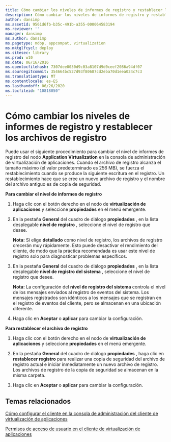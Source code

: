 ```yaml
---
title: Cómo cambiar los niveles de informes de registro y restablecer los archivos de registro
description: Cómo cambiar los niveles de informes de registro y restablecer los archivos de registro
author: dansimp
ms.assetid: 9561d6fb-b35c-491b-a355-000064583194
ms.reviewer: ''
manager: dansimp
ms.author: dansimp
ms.pagetype: mdop, appcompat, virtualization
ms.mktglfcycl: deploy
ms.sitesec: library
ms.prod: w10
ms.date: 06/16/2016
ms.openlocfilehash: 7307dee0030d9c03a8107d9d0ceef2086a94df07
ms.sourcegitcommit: 354664bc527d93f80687cd2eba70d1eea024c7c3
ms.translationtype: MT
ms.contentlocale: es-ES
ms.lasthandoff: 06/26/2020
ms.locfileid: "10818050"
---
```

# Cómo cambiar los niveles de informes de registro y restablecer los archivos de registro


Puede usar el siguiente procedimiento para cambiar el nivel de informes de registro del nodo **Application Virtualization** en la consola de administración de virtualización de aplicaciones. Cuando el archivo de registro alcanza el tamaño máximo (el valor predeterminado es 256 MB), se fuerza el restablecimiento cuando se produce la siguiente escritura en el registro. Un restablecimiento hace que se cree un nuevo archivo de registro y el nombre del archivo antiguo es de copia de seguridad.

**Para cambiar el nivel de informes de registro**

1.  Haga clic con el botón derecho en el nodo de **virtualización de aplicaciones** y seleccione **propiedades** en el menú emergente.

2.  En la pestaña **General** del cuadro de diálogo **propiedades** , en la lista desplegable **nivel de registro** , seleccione el nivel de registro que desee.

    **Nota:**  Si elige **detallado** como nivel de registro, los archivos de registro crecerán muy rápidamente. Esto puede desactivar el rendimiento del cliente, de modo que la práctica recomendada es usar este nivel de registro solo para diagnosticar problemas específicos.

     

3.  En la pestaña **General** del cuadro de diálogo **propiedades** , en la lista desplegable **nivel de registro del sistema** , seleccione el nivel de registro que desee.

    **Nota:**  La configuración del **nivel de registro del sistema** controla el nivel de los mensajes enviados al registro de eventos del sistema. Los mensajes registrados son idénticos a los mensajes que se registran en el registro de eventos del cliente, pero se almacenan en una ubicación diferente.

     

4.  Haga clic en **Aceptar** o **aplicar** para cambiar la configuración.

**Para restablecer el archivo de registro**

1.  Haga clic con el botón derecho en el nodo de **virtualización de aplicaciones** y seleccione **propiedades** en el menú emergente.

2.  En la pestaña **General** del cuadro de diálogo **propiedades** , haga clic en **restablecer registro** para realizar una copia de seguridad del archivo de registro actual e iniciar inmediatamente un nuevo archivo de registro. Los archivos de registro de la copia de seguridad se almacenan en la misma carpeta.

3.  Haga clic en **Aceptar** o **aplicar** para cambiar la configuración.

## Temas relacionados


[Cómo configurar el cliente en la consola de administración del cliente de virtualización de aplicaciones](how-to-configure-the-client-in-the-application-virtualization-client-management-console.md)

[Permisos de acceso de usuario en el cliente de virtualización de aplicaciones](user-access-permissions-in-application-virtualization-client.md)

 

 





